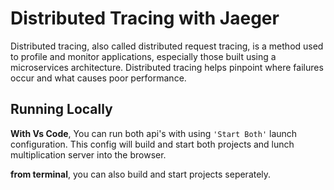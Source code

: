 # Distributed Tracing with Jaeger

Distributed tracing, also called distributed request tracing, is a method used to profile and monitor applications, especially those built using a microservices architecture. Distributed tracing helps pinpoint where failures occur and what causes poor performance.

## Running Locally

**With Vs Code**, You can run both api's with using `'Start Both'` launch configuration. This config will build and start both projects and lunch multiplication server into the browser.

**from terminal**, you can also build and start projects seperately.

